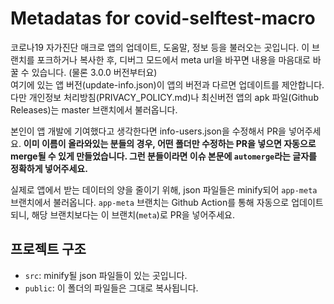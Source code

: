 # Metadatas for covid-selftest-macro
코로나19 자가진단 매크로 앱의 업데이트, 도움말, 정보 등을 불러오는 곳입니다.
이 브랜치를 포크하거나 복사한 후, 디버그 모드에서 meta url을 바꾸면 내용을 마음대로 바꿀 수 있습니다.
(물론 3.0.0 버전부터요)  
여기에 있는 앱 버전(update-info.json)이 앱의 버전과 다르면 업데이트를 제안합니다.  
다만 개인정보 처리방침(PRIVACY_POLICY.md)나 최신버전 앱의 apk 파일(Github Releases)는 master 브랜치에서 불러옵니다.

본인이 앱 개발에 기여했다고 생각한다면 info-users.json을 수정해서 PR을 넣어주세요.
**이미 이름이 올라와있는 분들의 경우, 어떤 폴더만 수정하는 PR을 넣으면 자동으로 merge될 수 있게 만들었습니다. 그런 분들이라면 이슈 본문에 `automerge`라는 글자를 정확하게 넣어주세요.**

실제로 앱에서 받는 데이터의 양을 줄이기 위해, json 파일들은 minify되어 `app-meta` 브랜치에서 불러옵니다.
`app-meta` 브랜치는 Github Action를 통해 자동으로 업데이트되니, 해당 브랜치보다는 이 브랜치(`meta`)로 PR을 넣어주세요.

## 프로젝트 구조
- `src`: minify될 json 파일들이 있는 곳입니다.
- `public`: 이 폴더의 파일들은 그대로 복사됩니다.

